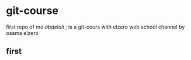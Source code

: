 # git-course
first repo of me *abdelali* ; is a git-cours with elzero web school channel by osama elzero
## first
